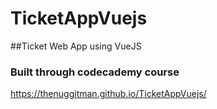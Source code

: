 # TicketAppVuejs
##Ticket Web App using VueJS
### Built through codecademy course 

https://thenuggitman.github.io/TicketAppVuejs/
